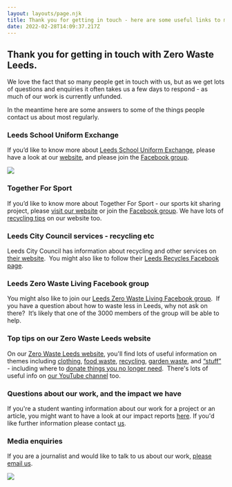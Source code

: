 ```yaml
---
layout: layouts/page.njk
title: Thank you for getting in touch - here are some useful links to more info
date: 2022-02-28T14:09:37.217Z
---
```

## Thank you for getting in touch with Zero Waste Leeds.

We love the fact that so many people get in touch with us, but as we get lots of questions and enquiries it often takes us a few days to respond - as much of our work is currently unfunded. 

In the meantime here are some answers to some of the things people contact us about most regularly.  

### Leeds School Uniform Exchange

If you’d like to know more about [Leeds School Uniform Exchange](https://leedsuniformexchange.org.uk/), please have a look at our [website](https://leedsuniformexchange.org.uk/), and please join the [Facebook group](https://www.facebook.com/groups/leedsschooluniformexchange/).  

![](/uploads/artboard-16-100.jpg)

### Together For Sport

If you’d like to know more about Together For Sport - our sports kit sharing project, please [visit our website](https://www.zerowasteleeds.org.uk/projects/together-for-sport/) or join the [Facebook group](https://www.facebook.com/groups/1362989497479061).  We have lots of [recycling tips](https://www.zerowasteleeds.org.uk/tag/recycling/) on our website too.  

### Leeds City Council services - recycling etc

Leeds City Council has information about recycling and other services on [their website](https://www.leeds.gov.uk/residents/bins-and-recycling).  You might also like to follow their [Leeds Recycles Facebook page](https://www.facebook.com/LeedsRecycles).

### Leeds Zero Waste Living Facebook group

You might also like to join our [Leeds Zero Waste Living Facebook group](https://www.facebook.com/LeedsRecycles).  If you have a question about how to waste less in Leeds, why not ask on there?  It’s likely that one of the 3000 members of the group will be able to help.  

### Top tips on our Zero Waste Leeds website

On our [Zero Waste Leeds website](https://www.zerowasteleeds.org.uk/), you'll find lots of useful information on themes including [clothing](https://www.zerowasteleeds.org.uk/projects/zero-waste-clothing/), [food waste](https://www.zerowasteleeds.org.uk/tag/food-waste/), [recycling](https://www.zerowasteleeds.org.uk/tag/recycling/), [garden waste](https://www.zerowasteleeds.org.uk/tag/garden-waste/), and [“stuff”](https://www.zerowasteleeds.org.uk/tag/stuff/) - including where to [donate things you no longer need](https://www.zerowasteleeds.org.uk/tips/donating-and-buying-secondhand-stuff/).  There's lots of useful info on [our YouTube channel](https://www.youtube.com/channel/UCD4AOnL4OuGUnxHqDi_5ghQ) too.  

### Questions about our work, and the impact we have

If you're a student wanting information about our work for a project or an article, you might want to have a look at our impact reports [here](https://issuu.com/zerowasteleeds).  If you'd like further information please contact [us](mailto:info@zerowasteleeds.org.uk).  

### Media enquiries

If you are a journalist and would like to talk to us about our work, [please email us](mailto:info@zerowasteleeds.org.uk).  

![](/uploads/copy-of-facebook-cover-2-.png)